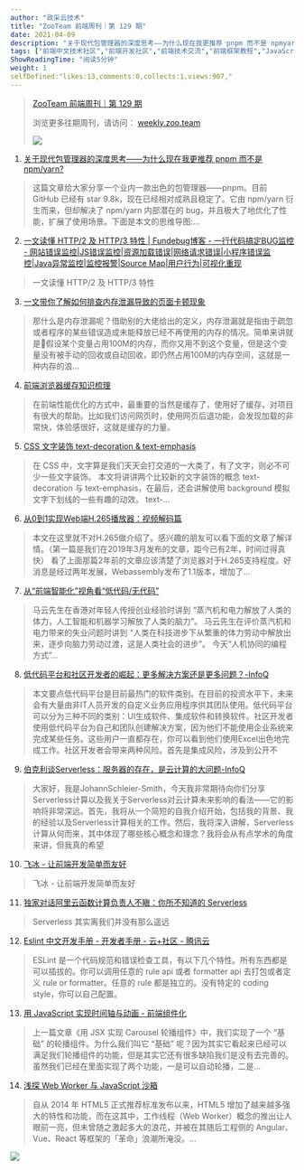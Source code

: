 ```yaml
---
author: "政采云技术"
title: "ZooTeam 前端周刊｜第 129 期"
date: 2021-04-09
description: "关于现代包管理器的深度思考——为什么现在我更推荐 pnpm 而不是 npmyarn?一文读懂 HTTP2 及 HTTP3 特性  Fundebug博客 - 一行代码搞定BUG监控 - 网站错误"
tags: ["前端中文技术社区","前端开发社区","前端技术交流","前端框架教程","JavaScript 学习资源","CSS 技巧与最佳实践","HTML5 最新动态","前端工程师职业发展","开源前端项目","前端技术趋势"]
ShowReadingTime: "阅读5分钟"
weight: 1
selfDefined:"likes:13,comments:0,collects:1,views:907,"
---
```

> [ZooTeam 前端周刊｜第 129 期](https://link.juejin.cn?target=https%3A%2F%2Fweekly.zoo.team%2Fdetail%2F129 "https://weekly.zoo.team/detail/129")
> 
> 浏览更多往期周刊，请访问： [weekly.zoo.team](https://link.juejin.cn?target=https%3A%2F%2Fweekly.zoo.team "https://weekly.zoo.team")
> 
> ![](/images/jueJin/0b78696a4f224df.png)

1.  [关于现代包管理器的深度思考——为什么现在我更推荐 pnpm 而不是 npm/yarn?](https://juejin.cn/post/6932046455733485575#heading-0 "https://juejin.cn/post/6932046455733485575#heading-0")

> 这篇文章给大家分享一个业内一款出色的包管理器——pnpm。目前 GitHub 已经有 star 9.8k，现在已经相对成熟且稳定了。它由 npm/yarn 衍生而来，但却解决了 npm/yarn 内部潜在的 bug，并且极大了地优化了性能，扩展了使用场景。下面是本文的思维导图:…

2.  [一文读懂 HTTP/2 及 HTTP/3 特性 | Fundebug博客 - 一行代码搞定BUG监控 - 网站错误监控|JS错误监控|资源加载错误|网络请求错误|小程序错误监控|Java异常监控|监控报警|Source Map|用户行为|可视化重现](https://link.juejin.cn?target=https%3A%2F%2Fblog.fundebug.com%2F2019%2F03%2F07%2Funderstand-http2-and-http3%2F "https://blog.fundebug.com/2019/03/07/understand-http2-and-http3/")

> 一文读懂 HTTP/2 及 HTTP/3 特性

3.  [一文带你了解如何排查内存泄漏导致的页面卡顿现象](https://juejin.cn/post/6947841638118998029 "https://juejin.cn/post/6947841638118998029")

> 那什么是内存泄漏呢？借助别的大佬给出的定义，内存泄漏就是指由于疏忽或者程序的某些错误造成未能释放已经不再使用的内存的情况。简单来讲就是假设某个变量占用100M的内存，而你又用不到这个变量，但是这个变量没有被手动的回收或自动回收，即仍然占用100M的内存空间，这就是一种内存的浪…

4.  [前端浏览器缓存知识梳理](https://juejin.cn/post/6947936223126093861#comment "https://juejin.cn/post/6947936223126093861#comment")

> 在前端性能优化的方式中，最重要的当然是缓存了，使用好了缓存，对项目有很大的帮助。比如我们访问网页时，使用网页后退功能，会发现加载的非常快，体验感很好，这就是缓存的力量。

5.  [CSS 文字装饰 text-decoration & text-emphasis](https://juejin.cn/post/6947866495309316104#heading-0 "https://juejin.cn/post/6947866495309316104#heading-0")

> 在 CSS 中，文字算是我们天天会打交道的一大类了，有了文字，则必不可少一些文字装饰。 本文将讲讲两个比较新的文字装饰的概念 text-decoration 与 text-emphasis，在最后，还会讲解使用 background 模拟文字下划线的一些有趣的动效。 text-…

6.  [从0到1实现Web端H.265播放器：视频解码篇](https://juejin.cn/post/6946021617386389511#heading-0 "https://juejin.cn/post/6946021617386389511#heading-0")

> 本文在这里就不对H.265做介绍了。感兴趣的朋友可以看下面的文章了解详情。（第一篇是我们在2019年3月发布的文章，距今已有2年，时间过得真快） 看了上面那篇2年前的文章应该清楚了浏览器对于H.265支持程度。好消息是经过两年发展，Webassembly发布了1.1版本，增加了…

7.  [从“前端智能化”视角看“低代码/无代码”](https://juejin.cn/post/6947951731292504072#heading-0 "https://juejin.cn/post/6947951731292504072#heading-0")

> 马云先生在香港对年轻人传授创业经验时讲到 “蒸汽机和电力解放了人类的体力，人工智能和机器学习解放了人类的脑力”。 马云先生在评价蒸汽机和电力带来的失业问题时讲到 “人类在科技进步下从繁重的体力劳动中解放出来，逐步向脑力劳动过渡，这是人类社会的进步”。 今天“人机协同的编程方式”…

8.  [低代码平台和社区开发者的崛起：更多解决方案还是更多问题？-InfoQ](https://link.juejin.cn?target=https%3A%2F%2Fwww.infoq.cn%2Farticle%2F0PrNu154Zbjrip5u2BgI "https://www.infoq.cn/article/0PrNu154Zbjrip5u2BgI")

> 本文要点低代码平台是目前最热门的软件类别。在目前的投资水平下，未来会有大量由非IT人员开发的自定义业务应用程序供其团队使用。低代码平台可以分为三种不同的类别：UI生成软件、集成软件和转换软件。社区开发者使用低代码平台为自己和团队创建解决方案，因为他们不能使用企业系统来完成某些任务。这些用户一直都存在，你可以看到他们使用Excel出色地完成工作。社区开发者会带来两种风险。首先是集成风险，涉及到公开不

9.  [伯克利谈Serverless：服务器的存在，是云计算的大问题-InfoQ](https://link.juejin.cn?target=https%3A%2F%2Fwww.infoq.cn%2Farticle%2Fgskv00JQCRzluPN4RGiC "https://www.infoq.cn/article/gskv00JQCRzluPN4RGiC")

> 大家好，我是JohannSchleier-Smith，今天我非常期待向你们分享Serverless计算以及我关于Serverless对云计算未来影响的看法——它的影响将非常深远。首先，我将从一个简短的自我介绍开始，包括我的背景、我的经验以及Serverless计算相关的工作。然后，我将深入讲解，Serverless计算从何而来，其中体现了哪些核心概念和理念？我将会从有点学术的角度来讲，但我真的希望

10.  [飞冰 - 让前端开发简单而友好](https://link.juejin.cn?target=https%3A%2F%2Fice.work%2F "https://ice.work/")

> 飞冰 - 让前端开发简单而友好

11.  [独家对话阿里云函数计算负责人不瞋：你所不知道的 Serverless](https://link.juejin.cn?target=https%3A%2F%2Fmp.weixin.qq.com%2Fs%2FVdzoO2l-JEjgTvuFh-ogkg "https://mp.weixin.qq.com/s/VdzoO2l-JEjgTvuFh-ogkg")

> Serverless 其实离我们并没有那么遥远

12.  [Eslint 中文开发手册 - 开发者手册 - 云+社区 - 腾讯云](https://link.juejin.cn?target=https%3A%2F%2Fcloud.tencent.com%2Fdeveloper%2Fdoc%2F1078 "https://cloud.tencent.com/developer/doc/1078")

> ESLint 是一个代码规范和错误检查工具，有以下几个特性。所有东西都是可以插拔的。你可以调用任意的 rule api 或者 formatter api 去打包或者定义 rule or formatter。任意的 rule 都是独立的。没有特定的 coding style，你可以自己配置。

13.  [用 JavaScript 实现时间轴与动画 - 前端组件化](https://juejin.cn/post/6947519943332069390 "https://juejin.cn/post/6947519943332069390")

> 上一篇文章《用 JSX 实现 Carousel 轮播组件》中，我们实现了一个 “基础” 的轮播组件。为什么我们叫它 “基础” 呢？因为其实它看起来已经可以满足我们轮播组件的功能，但是其实它还有很多缺陷我们是没有去完善的。 虽然我们已经在里面实现了两个功能，一是可以自动轮播，二是…

14.  [浅探 Web Worker 与 JavaScript 沙箱](https://juejin.cn/post/6948752328715403300 "https://juejin.cn/post/6948752328715403300")

> 自从 2014 年 HTML5 正式推荐标准发布以来，HTML5 增加了越来越多强大的特性和功能，而在这其中，工作线程（Web Worker）概念的推出让人眼前一亮，但未曾随之激起多大的浪花，并被在其随后工程侧的 Angular、Vue、React 等框架的「革命」浪潮所淹没。…

![](/images/jueJin/76533de29e6f4b1.png)